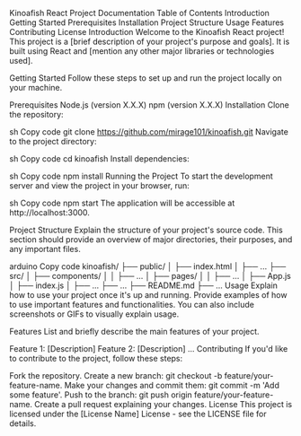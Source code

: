 Kinoafish React Project Documentation
Table of Contents
Introduction
Getting Started
Prerequisites
Installation
Project Structure
Usage
Features
Contributing
License
Introduction
Welcome to the Kinoafish React project! This project is a [brief description of your project's purpose and goals]. It is built using React and [mention any other major libraries or technologies used].

Getting Started
Follow these steps to set up and run the project locally on your machine.

Prerequisites
Node.js (version X.X.X)
npm (version X.X.X)
Installation
Clone the repository:

sh
Copy code
git clone https://github.com/mirage101/kinoafish.git
Navigate to the project directory:

sh
Copy code
cd kinoafish
Install dependencies:

sh
Copy code
npm install
Running the Project
To start the development server and view the project in your browser, run:

sh
Copy code
npm start
The application will be accessible at http://localhost:3000.

Project Structure
Explain the structure of your project's source code. This section should provide an overview of major directories, their purposes, and any important files.

arduino
Copy code
kinoafish/
├── public/
│   ├── index.html
│   ├── ...
├── src/
│   ├── components/
│   │   ├── ...
│   ├── pages/
│   │   ├── ...
│   ├── App.js
│   ├── index.js
│   ├── ...
├── ...
├── README.md
├── ...
Usage
Explain how to use your project once it's up and running. Provide examples of how to use important features and functionalities. You can also include screenshots or GIFs to visually explain usage.

Features
List and briefly describe the main features of your project.

Feature 1: [Description]
Feature 2: [Description]
...
Contributing
If you'd like to contribute to the project, follow these steps:

Fork the repository.
Create a new branch: git checkout -b feature/your-feature-name.
Make your changes and commit them: git commit -m 'Add some feature'.
Push to the branch: git push origin feature/your-feature-name.
Create a pull request explaining your changes.
License
This project is licensed under the [License Name] License - see the LICENSE file for details.
